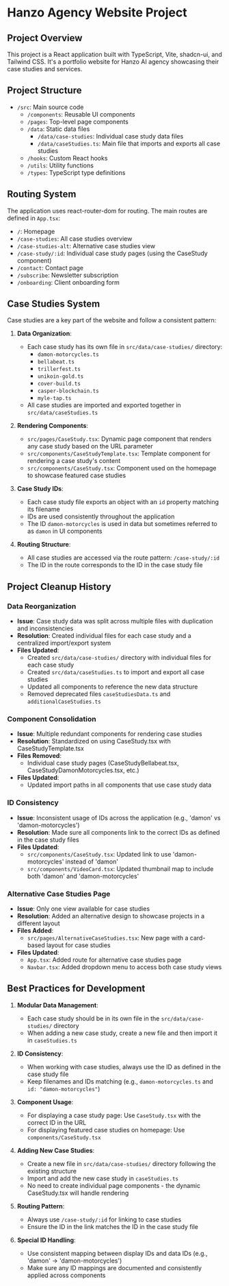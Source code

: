 # Hanzo Agency Website Project

## Project Overview
This project is a React application built with TypeScript, Vite, shadcn-ui, and Tailwind CSS. It's a portfolio website for Hanzo AI agency showcasing their case studies and services.

## Project Structure
- `/src`: Main source code
  - `/components`: Reusable UI components
  - `/pages`: Top-level page components
  - `/data`: Static data files
    - `/data/case-studies`: Individual case study data files
    - `/data/caseStudies.ts`: Main file that imports and exports all case studies
  - `/hooks`: Custom React hooks
  - `/utils`: Utility functions
  - `/types`: TypeScript type definitions

## Routing System
The application uses react-router-dom for routing. The main routes are defined in `App.tsx`:
- `/`: Homepage
- `/case-studies`: All case studies overview
- `/case-studies-alt`: Alternative case studies view
- `/case-study/:id`: Individual case study pages (using the CaseStudy component)
- `/contact`: Contact page
- `/subscribe`: Newsletter subscription
- `/onboarding`: Client onboarding form

## Case Studies System
Case studies are a key part of the website and follow a consistent pattern:

1. **Data Organization**:
   - Each case study has its own file in `src/data/case-studies/` directory:
     - `damon-motorcycles.ts`
     - `bellabeat.ts`
     - `trillerfest.ts`
     - `unikoin-gold.ts`
     - `cover-build.ts`
     - `casper-blockchain.ts`
     - `myle-tap.ts`
   - All case studies are imported and exported together in `src/data/caseStudies.ts`
   
2. **Rendering Components**:
   - `src/pages/CaseStudy.tsx`: Dynamic page component that renders any case study based on the URL parameter
   - `src/components/CaseStudyTemplate.tsx`: Template component for rendering a case study's content
   - `src/components/CaseStudy.tsx`: Component used on the homepage to showcase featured case studies

3. **Case Study IDs**:
   - Each case study file exports an object with an `id` property matching its filename
   - IDs are used consistently throughout the application
   - The ID `damon-motorcycles` is used in data but sometimes referred to as `damon` in UI components

4. **Routing Structure**:
   - All case studies are accessed via the route pattern: `/case-study/:id`
   - The ID in the route corresponds to the ID in the case study file

## Project Cleanup History

### Data Reorganization
- **Issue**: Case study data was split across multiple files with duplication and inconsistencies
- **Resolution**: Created individual files for each case study and a centralized import/export system
- **Files Updated**:
  - Created `src/data/case-studies/` directory with individual files for each case study
  - Created `src/data/caseStudies.ts` to import and export all case studies
  - Updated all components to reference the new data structure
  - Removed deprecated files `caseStudiesData.ts` and `additionalCaseStudies.ts`

### Component Consolidation
- **Issue**: Multiple redundant components for rendering case studies
- **Resolution**: Standardized on using CaseStudy.tsx with CaseStudyTemplate.tsx
- **Files Removed**:
  - Individual case study pages (CaseStudyBellabeat.tsx, CaseStudyDamonMotorcycles.tsx, etc.)
- **Files Updated**:
  - Updated import paths in all components that use case study data

### ID Consistency
- **Issue**: Inconsistent usage of IDs across the application (e.g., 'damon' vs 'damon-motorcycles')
- **Resolution**: Made sure all components link to the correct IDs as defined in the case study files
- **Files Updated**:
  - `src/components/CaseStudy.tsx`: Updated link to use 'damon-motorcycles' instead of 'damon'
  - `src/components/VideoCard.tsx`: Updated thumbnail map to include both 'damon' and 'damon-motorcycles'

### Alternative Case Studies Page
- **Issue**: Only one view available for case studies
- **Resolution**: Added an alternative design to showcase projects in a different layout
- **Files Added**:
  - `src/pages/AlternativeCaseStudies.tsx`: New page with a card-based layout for case studies
- **Files Updated**:
  - `App.tsx`: Added route for alternative case studies page
  - `Navbar.tsx`: Added dropdown menu to access both case study views

## Best Practices for Development

1. **Modular Data Management**: 
   - Each case study should be in its own file in the `src/data/case-studies/` directory
   - When adding a new case study, create a new file and then import it in `caseStudies.ts`

2. **ID Consistency**: 
   - When working with case studies, always use the ID as defined in the case study file
   - Keep filenames and IDs matching (e.g., `damon-motorcycles.ts` and `id: "damon-motorcycles"`)

3. **Component Usage**:
   - For displaying a case study page: Use `CaseStudy.tsx` with the correct ID in the URL
   - For displaying featured case studies on homepage: Use `components/CaseStudy.tsx`

4. **Adding New Case Studies**:
   - Create a new file in `src/data/case-studies/` directory following the existing structure
   - Import and add the new case study in `caseStudies.ts`
   - No need to create individual page components - the dynamic CaseStudy.tsx will handle rendering

5. **Routing Pattern**:
   - Always use `/case-study/:id` for linking to case studies
   - Ensure the ID in the link matches the ID in the case study file

6. **Special ID Handling**:
   - Use consistent mapping between display IDs and data IDs (e.g., 'damon' → 'damon-motorcycles')
   - Make sure any ID mappings are documented and consistently applied across components